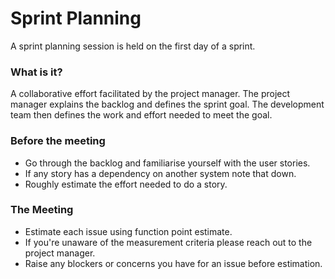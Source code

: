 # Sprint Planning

A sprint planning session is held on the first day of a sprint.

### What is it?

A collaborative effort facilitated by the project manager. The project manager explains the backlog and defines the sprint goal. The development team then defines the work and effort needed to meet the goal.

### Before the meeting

* Go through the backlog and familiarise yourself with the user stories.
* If any story has a dependency on another system note that down.
* Roughly estimate the effort needed to do a story.

### The Meeting

* Estimate each issue using function point estimate.
* If you're unaware of the measurement criteria please reach out to the project manager.
* Raise any blockers or concerns you have for an issue before estimation.

